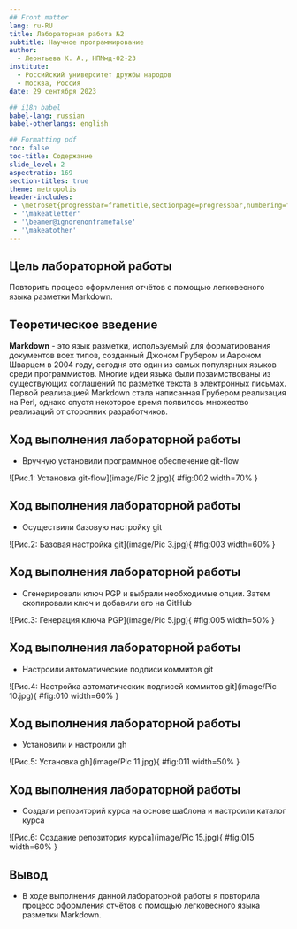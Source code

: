 ```yaml
---
## Front matter
lang: ru-RU
title: Лабораторная работа №2
subtitle: Научное программирование
author:
  - Леонтьева К. А., НПМмд-02-23
institute:
  - Российский университет дружбы народов
  - Москва, Россия
date: 29 сентября 2023

## i18n babel
babel-lang: russian
babel-otherlangs: english

## Formatting pdf
toc: false
toc-title: Содержание
slide_level: 2
aspectratio: 169
section-titles: true
theme: metropolis
header-includes:
 - \metroset{progressbar=frametitle,sectionpage=progressbar,numbering=fraction}
 - '\makeatletter'
 - '\beamer@ignorenonframefalse'
 - '\makeatother'
---
```


## Цель лабораторной работы

Повторить процесс оформления отчётов с помощью легковесного языка разметки Markdown.

## Теоретическое введение

__Markdown__ - это язык разметки, используемый для форматирования документов всех типов, созданный Джоном Грубером и Аароном Шварцем в 2004 году, сегодня это один из самых популярных языков среди программистов. Многие идеи языка были позаимствованы из существующих соглашений по разметке текста в электронных письмах. Первой реализацией Markdown стала написанная Грубером реализация на Perl, однако спустя некоторое время появилось множество реализаций от сторонних разработчиков.

## Ход выполнения лабораторной работы
- Вручную установили программное обеспечение git-flow

![Рис.1: Установка git-flow](image/Pic 2.jpg){ #fig:002 width=70% }

## Ход выполнения лабораторной работы
- Осуществили базовую настройку git

![Рис.2: Базовая настройка git](image/Pic 3.jpg){ #fig:003 width=60% }

## Ход выполнения лабораторной работы
- Сгенерировали ключ PGP и выбрали необходимые опции. Затем скопировали ключ и добавили его на GitHub

![Рис.3: Генерация ключа PGP](image/Pic 5.jpg){ #fig:005 width=50% }

## Ход выполнения лабораторной работы
- Настроили автоматические подписи коммитов git

![Рис.4: Настройка автоматических подписей коммитов git](image/Pic 10.jpg){ #fig:010 width=60% }

## Ход выполнения лабораторной работы
- Установили и настроили gh

![Рис.5: Установка gh](image/Pic 11.jpg){ #fig:011 width=50% }

## Ход выполнения лабораторной работы
- Создали репозиторий курса на основе шаблона и настроили каталог курса

![Рис.6: Создание репозитория курса](image/Pic 15.jpg){ #fig:015 width=60% }

## Вывод
- В ходе выполнения данной лабораторной работы я повторила процесс оформления отчётов с помощью легковесного языка разметки Markdown.



